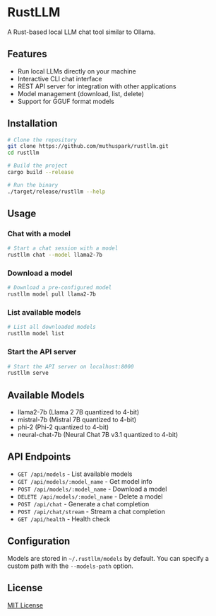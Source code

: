 # RustLLM

A Rust-based local LLM chat tool similar to Ollama.

## Features

- Run local LLMs directly on your machine
- Interactive CLI chat interface
- REST API server for integration with other applications
- Model management (download, list, delete)
- Support for GGUF format models

## Installation

```bash
# Clone the repository
git clone https://github.com/muthuspark/rustllm.git
cd rustllm

# Build the project
cargo build --release

# Run the binary
./target/release/rustllm --help
```

## Usage

### Chat with a model

```bash
# Start a chat session with a model
rustllm chat --model llama2-7b
```

### Download a model

```bash
# Download a pre-configured model
rustllm model pull llama2-7b
```

### List available models

```bash
# List all downloaded models
rustllm model list
```

### Start the API server

```bash
# Start the API server on localhost:8000
rustllm serve
```

## Available Models

- llama2-7b (Llama 2 7B quantized to 4-bit)
- mistral-7b (Mistral 7B quantized to 4-bit)
- phi-2 (Phi-2 quantized to 4-bit)
- neural-chat-7b (Neural Chat 7B v3.1 quantized to 4-bit)

## API Endpoints

- `GET /api/models` - List available models
- `GET /api/models/:model_name` - Get model info
- `POST /api/models/:model_name` - Download a model
- `DELETE /api/models/:model_name` - Delete a model
- `POST /api/chat` - Generate a chat completion
- `POST /api/chat/stream` - Stream a chat completion
- `GET /api/health` - Health check

## Configuration

Models are stored in `~/.rustllm/models` by default. You can specify a custom path with the `--models-path` option.

## License

[MIT License](LICENSE)